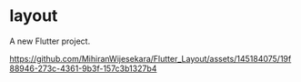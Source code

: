 # layout
A new Flutter project.

https://github.com/MihiranWijesekara/Flutter_Layout/assets/145184075/19f88946-273c-4361-9b3f-157c3b1327b4

